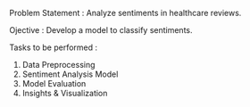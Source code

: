 Problem Statement : Analyze sentiments in healthcare reviews.

Ojective : Develop a model to classify sentiments.

Tasks to be performed : 
1. Data Preprocessing
2. Sentiment Analysis Model
3. Model Evaluation
4. Insights & Visualization
